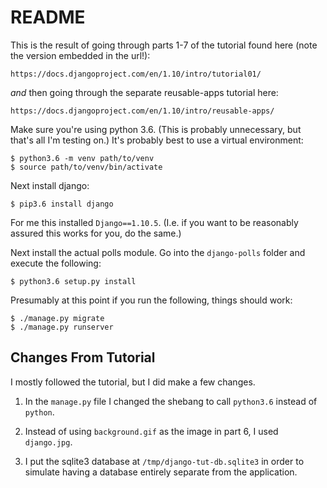README
======

This is the result of going through parts 1-7 of the tutorial found here (note
the version embedded in the url!):

    https://docs.djangoproject.com/en/1.10/intro/tutorial01/

_and_ then going through the separate reusable-apps tutorial here:

    https://docs.djangoproject.com/en/1.10/intro/reusable-apps/

Make sure you're using python 3.6. (This is probably unnecessary, but that's
all I'm testing on.) It's probably best to use a virtual environment:

```
$ python3.6 -m venv path/to/venv
$ source path/to/venv/bin/activate
```

Next install django:

```
$ pip3.6 install django
```

For me this installed `Django==1.10.5`. (I.e. if you want to be reasonably
assured this works for you, do the same.)

Next install the actual polls module. Go into the `django-polls` folder and
execute the following:

```
$ python3.6 setup.py install
```

Presumably at this point if you run the following, things should work:

```
$ ./manage.py migrate
$ ./manage.py runserver
```

Changes From Tutorial
---------------------

I mostly followed the tutorial, but I did make a few changes.

1. In the `manage.py` file I changed the shebang to call `python3.6` instead of
`python`.

2. Instead of using `background.gif` as the image in part 6, I used
`django.jpg`.

3. I put the sqlite3 database at `/tmp/django-tut-db.sqlite3` in order to
simulate having a database entirely separate from the application.
